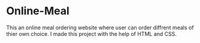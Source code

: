 # Online-Meal
This an online meal ordering website where user can order diffrent meals of thier own choice. I made this project with the help of HTML and CSS.
